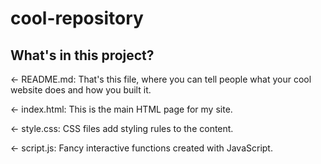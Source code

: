 # cool-repository

## What's in this project?
← README.md: That's this file, where you can tell people what your cool website does and how you built it.

← index.html: This is the main HTML page for my site.

← style.css: CSS files add styling rules to the content.

← script.js: Fancy interactive functions created with JavaScript.
